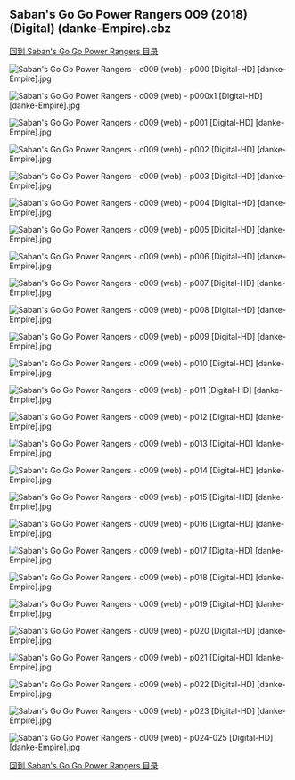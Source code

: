 ## Saban's Go Go Power Rangers 009 (2018) (Digital) (danke-Empire).cbz


[回到 Saban's Go Go Power Rangers 目录](https://github.com/alicewish/markdown/blob/master/series/Sabans-Go-Go-Power-Rangers.md)


![Saban's Go Go Power Rangers - c009 (web) - p000 [Digital-HD] [danke-Empire].jpg](https://wx1.sinaimg.cn/large/6a9fdecaly1frah6hf448j21j82cw1ky.jpg)

![Saban's Go Go Power Rangers - c009 (web) - p000x1 [Digital-HD] [danke-Empire].jpg](https://wx1.sinaimg.cn/large/6a9fdecaly1frah6r1d9yj21j82cwx6p.jpg)

![Saban's Go Go Power Rangers - c009 (web) - p001 [Digital-HD] [danke-Empire].jpg](https://wx1.sinaimg.cn/large/6a9fdecaly1fral7cz7zlj21j82cwb29.jpg)

![Saban's Go Go Power Rangers - c009 (web) - p002 [Digital-HD] [danke-Empire].jpg](https://wx1.sinaimg.cn/large/6a9fdecaly1frah83yk9bj21j82cwhdt.jpg)

![Saban's Go Go Power Rangers - c009 (web) - p003 [Digital-HD] [danke-Empire].jpg](https://wx1.sinaimg.cn/large/6a9fdecaly1frah8an6q8j21j82cwb29.jpg)

![Saban's Go Go Power Rangers - c009 (web) - p004 [Digital-HD] [danke-Empire].jpg](https://wx1.sinaimg.cn/large/6a9fdecaly1frah8ehzatj21j82cw4qp.jpg)

![Saban's Go Go Power Rangers - c009 (web) - p005 [Digital-HD] [danke-Empire].jpg](https://wx1.sinaimg.cn/large/6a9fdecaly1frah8krwyzj21j82cwhdt.jpg)

![Saban's Go Go Power Rangers - c009 (web) - p006 [Digital-HD] [danke-Empire].jpg](https://wx1.sinaimg.cn/large/6a9fdecaly1frah8q1cx4j21j82cwb29.jpg)

![Saban's Go Go Power Rangers - c009 (web) - p007 [Digital-HD] [danke-Empire].jpg](https://wx1.sinaimg.cn/large/6a9fdecaly1frah8ulg7dj21j82cw4qp.jpg)

![Saban's Go Go Power Rangers - c009 (web) - p008 [Digital-HD] [danke-Empire].jpg](https://wx1.sinaimg.cn/large/6a9fdecaly1frah90xkojj21j82cwnpd.jpg)

![Saban's Go Go Power Rangers - c009 (web) - p009 [Digital-HD] [danke-Empire].jpg](https://wx1.sinaimg.cn/large/6a9fdecaly1frah9880sbj21j82cwnpd.jpg)

![Saban's Go Go Power Rangers - c009 (web) - p010 [Digital-HD] [danke-Empire].jpg](https://wx1.sinaimg.cn/large/6a9fdecaly1frah9cxq7zj21j82cwe81.jpg)

![Saban's Go Go Power Rangers - c009 (web) - p011 [Digital-HD] [danke-Empire].jpg](https://wx1.sinaimg.cn/large/6a9fdecaly1frah9hqdrhj21j82cwkjl.jpg)

![Saban's Go Go Power Rangers - c009 (web) - p012 [Digital-HD] [danke-Empire].jpg](https://wx1.sinaimg.cn/large/6a9fdecaly1frah9p0eurj21j82cwe81.jpg)

![Saban's Go Go Power Rangers - c009 (web) - p013 [Digital-HD] [danke-Empire].jpg](https://wx1.sinaimg.cn/large/6a9fdecaly1frah9trnx2j21j82cw4qp.jpg)

![Saban's Go Go Power Rangers - c009 (web) - p014 [Digital-HD] [danke-Empire].jpg](https://wx1.sinaimg.cn/large/6a9fdecaly1fraha4b0yyj21j82cwb29.jpg)

![Saban's Go Go Power Rangers - c009 (web) - p015 [Digital-HD] [danke-Empire].jpg](https://wx1.sinaimg.cn/large/6a9fdecaly1frahahqajvj21j82cwqv5.jpg)

![Saban's Go Go Power Rangers - c009 (web) - p016 [Digital-HD] [danke-Empire].jpg](https://wx1.sinaimg.cn/large/6a9fdecaly1frahan1ympj21j82cwe81.jpg)

![Saban's Go Go Power Rangers - c009 (web) - p017 [Digital-HD] [danke-Empire].jpg](https://wx1.sinaimg.cn/large/6a9fdecaly1frahasj0urj21j82cw4qp.jpg)

![Saban's Go Go Power Rangers - c009 (web) - p018 [Digital-HD] [danke-Empire].jpg](https://wx1.sinaimg.cn/large/6a9fdecaly1frahb0dhqhj21j82cwkjl.jpg)

![Saban's Go Go Power Rangers - c009 (web) - p019 [Digital-HD] [danke-Empire].jpg](https://wx1.sinaimg.cn/large/6a9fdecaly1frahb4m8p7j21j82cw1kx.jpg)

![Saban's Go Go Power Rangers - c009 (web) - p020 [Digital-HD] [danke-Empire].jpg](https://wx1.sinaimg.cn/large/6a9fdecaly1frahbaogdij21j82cw1kx.jpg)

![Saban's Go Go Power Rangers - c009 (web) - p021 [Digital-HD] [danke-Empire].jpg](https://wx1.sinaimg.cn/large/6a9fdecaly1frahbjpqkqj21j82cw4qp.jpg)

![Saban's Go Go Power Rangers - c009 (web) - p022 [Digital-HD] [danke-Empire].jpg](https://wx1.sinaimg.cn/large/6a9fdecaly1frahbq1rd0j21j82cw7wh.jpg)

![Saban's Go Go Power Rangers - c009 (web) - p023 [Digital-HD] [danke-Empire].jpg](https://wx1.sinaimg.cn/large/6a9fdecaly1frahbvxvr3j21j82cwkjm.jpg)

![Saban's Go Go Power Rangers - c009 (web) - p024-025 [Digital-HD] [danke-Empire].jpg](https://wx1.sinaimg.cn/large/6a9fdecaly1frahc5ox89j21kw17qe85.jpg)

[回到 Saban's Go Go Power Rangers 目录](https://github.com/alicewish/markdown/blob/master/series/Sabans-Go-Go-Power-Rangers.md)


